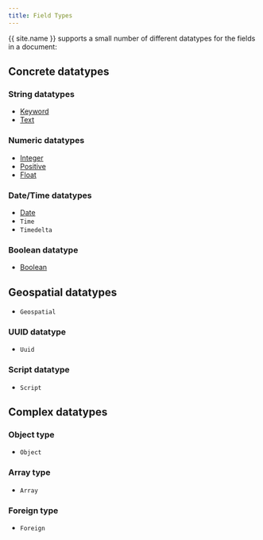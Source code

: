 ```yaml
---
title: Field Types
---
```


{{ site.name }} supports a small number of different datatypes for the fields
in a document:

## Concrete datatypes

### String datatypes

* [Keyword](../field-types/keyword-type)
* [Text](../field-types/text-type)

### Numeric datatypes

* [Integer](../field-types/numeric-type)
* [Positive](../field-types/numeric-type)
* [Float](../field-types/numeric-type)

### Date/Time datatypes

* [Date](../field-types/date-type)
* `Time`
* `Timedelta`

### Boolean datatype

* [Boolean](../field-types/boolean-type)

## Geospatial datatypes

* `Geospatial`

### UUID datatype

* `Uuid`

### Script datatype

* `Script`


## Complex datatypes

### Object type
* `Object`

### Array type
* `Array`

### Foreign type
* `Foreign`
